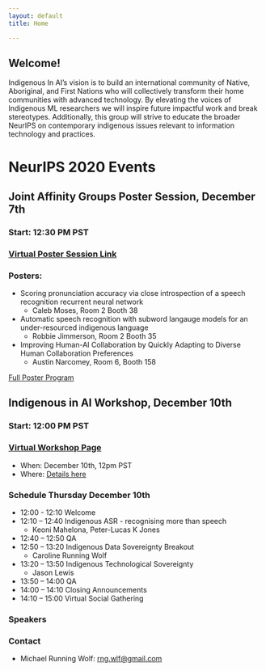 ```yaml
---
layout: default
title: Home

---
```


## Welcome!

Indigenous In AI’s vision is to build an international community of Native, Aboriginal, and First Nations who will collectively transform their home communities with advanced technology. By elevating the voices of Indigenous ML researchers we will inspire future impactful work and break stereotypes. Additionally, this group will strive to educate the broader NeurIPS on contemporary indigenous issues relevant to information technology and practices.

# NeurIPS 2020 Events

## Joint Affinity Groups Poster Session, December 7th

### Start: 12:30 PM PST

### [Virtual Poster Session Link](https://neurips.gather.town/app/2Ae1gXCZb4bI4MW2/affinity-groups-neurips20)

### Posters:

* Scoring pronunciation accuracy via close introspection of a speech recognition recurrent neural network
  * Caleb Moses, Room 2 Booth 38
* Automatic speech recognition with subword langauge models for an under-resourced indigenous language
  * Robbie Jimmerson, Room 2 Booth 35
* Improving Human-AI Collaboration by Quickly Adapting to Diverse Human Collaboration Preferences
  * Austin Narcomey, Room 6, Booth 158

[Full Poster Program](https://docs.google.com/spreadsheets/u/2/d/1P7nq4J8ChQNYv9w9YKilQ98NtXm7gvfIu-2D0_6l3sU/preview)

## Indigenous in AI Workshop, December 10th 

### Start: 12:00 PM PST

### [Virtual Workshop Page](https://neurips.cc/virtual/2020/public/affinity_workshop_19537.html)

* When: December 10th, 12pm PST
* Where: [Details here](https://neurips.cc/virtual/2020/public/affinity_workshop_19537.html)

### Schedule Thursday December 10th

* 12:00 - 12:10 Welcome 
* 12:10 – 12:40 Indigenous ASR - recognising more than speech
  * Keoni Mahelona, Peter-Lucas K Jones
* 12:40 – 12:50 QA
* 12:50 – 13:20 Indigenous Data Sovereignty Breakout
  * Caroline Running Wolf
* 13:20 – 13:50 Indigenous Technological Sovereignty
  * Jason Lewis
* 13:50 – 14:00 QA
* 14:00 – 14:10 Closing Announcements
* 14:10 – 15:00 Virtual Social Gathering

### Speakers


### Contact

* Michael Running Wolf: rng.wlf@gmail.com

